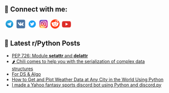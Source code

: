 ## 🔎 Connect with me:
[<img src="https://github.com/bullbesh/bullbesh/blob/main/images/Telegram.png" width="32" height="32" />](https://t.me/bullbesh)
[<img src="https://github.com/bullbesh/bullbesh/blob/main/images/VK.png" width="32" height="32" />](https://vk.com/bullbesh)
[<img src="https://github.com/bullbesh/bullbesh/blob/main/images/Twitter.png" width="32" height="32" />](https://twitter.com/bullbesh1)
[<img src="https://github.com/bullbesh/bullbesh/blob/main/images/Instagram.png" width="32" height="32" />](https://www.instagram.com/bullbesh)
[<img src="https://github.com/bullbesh/bullbesh/blob/main/images/Reddit.png" width="32" height="32" />](https://www.reddit.com/user/bullbesh)
[<img src="https://github.com/bullbesh/bullbesh/blob/main/images/YouTube.png" width="32" height="32" />](https://www.youtube.com/channel/UCtfjRs6uzgq5mfm8S06WTcg)

## 📕 Latest r/Python Posts
<!-- BLOG-POST-LIST:START -->
- [PEP 726: Module __setattr__ and __delattr__](https://www.reddit.com/r/Python/comments/1663uo3/pep_726_module_setattr_and_delattr/)
- [🌶️ Chili comes to help you with the serialization of complex data structures](https://www.reddit.com/r/Python/comments/1662pk1/chili_comes_to_help_you_with_the_serialization_of/)
- [For DS &amp; Algo](https://www.reddit.com/r/Python/comments/1662n3i/for_ds_algo/)
- [How to Get and Plot Weather Data at Any City in the World Using Python](https://www.reddit.com/r/Python/comments/1660o7p/how_to_get_and_plot_weather_data_at_any_city_in/)
- [I made a Yahoo fantasy sports discord bot using Python and discord.py](https://www.reddit.com/r/Python/comments/165vp8l/i_made_a_yahoo_fantasy_sports_discord_bot_using/)
<!-- BLOG-POST-LIST:END -->
